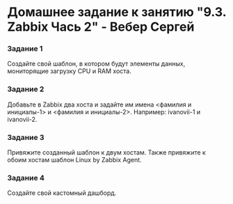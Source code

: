 # Домашнее задание к занятию "9.3. Zabbix Чась 2" - Вебер Сергей


### Задание 1

Создайте свой шаблон, в котором будут элементы данных, мониторящие загрузку CPU и RAM хоста.



### Задание 2

Добавьте в Zabbix два хоста и задайте им имена <фамилия и инициалы-1> и <фамилия и инициалы-2>. Например: ivanovii-1 и ivanovii-2.



### Задание 3

Привяжите созданный шаблон к двум хостам. Также привяжите к обоим хостам шаблон Linux by Zabbix Agent.


### Задание 4

Создайте свой кастомный дашборд.







